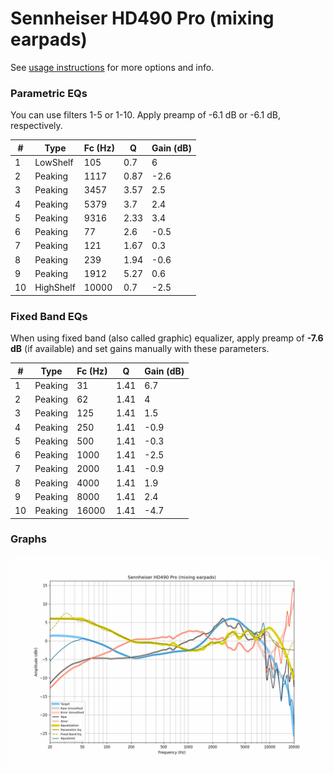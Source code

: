 # Sennheiser HD490 Pro (mixing earpads)
See [usage instructions](https://github.com/jaakkopasanen/AutoEq#usage) for more options and info.

### Parametric EQs
You can use filters 1-5 or 1-10. Apply preamp of -6.1 dB or -6.1 dB, respectively.

|   # | Type      |   Fc (Hz) |    Q |   Gain (dB) |
|-----|-----------|-----------|------|-------------|
|   1 | LowShelf  |       105 | 0.7  |         6   |
|   2 | Peaking   |      1117 | 0.87 |        -2.6 |
|   3 | Peaking   |      3457 | 3.57 |         2.5 |
|   4 | Peaking   |      5379 | 3.7  |         2.4 |
|   5 | Peaking   |      9316 | 2.33 |         3.4 |
|   6 | Peaking   |        77 | 2.6  |        -0.5 |
|   7 | Peaking   |       121 | 1.67 |         0.3 |
|   8 | Peaking   |       239 | 1.94 |        -0.6 |
|   9 | Peaking   |      1912 | 5.27 |         0.6 |
|  10 | HighShelf |     10000 | 0.7  |        -2.5 |

### Fixed Band EQs
When using fixed band (also called graphic) equalizer, apply preamp of **-7.6 dB** (if available) and set gains manually with these parameters.

|   # | Type    |   Fc (Hz) |    Q |   Gain (dB) |
|-----|---------|-----------|------|-------------|
|   1 | Peaking |        31 | 1.41 |         6.7 |
|   2 | Peaking |        62 | 1.41 |         4   |
|   3 | Peaking |       125 | 1.41 |         1.5 |
|   4 | Peaking |       250 | 1.41 |        -0.9 |
|   5 | Peaking |       500 | 1.41 |        -0.3 |
|   6 | Peaking |      1000 | 1.41 |        -2.5 |
|   7 | Peaking |      2000 | 1.41 |        -0.9 |
|   8 | Peaking |      4000 | 1.41 |         1.9 |
|   9 | Peaking |      8000 | 1.41 |         2.4 |
|  10 | Peaking |     16000 | 1.41 |        -4.7 |

### Graphs
![](./Sennheiser%20HD490%20Pro%20(mixing%20earpads).png)

